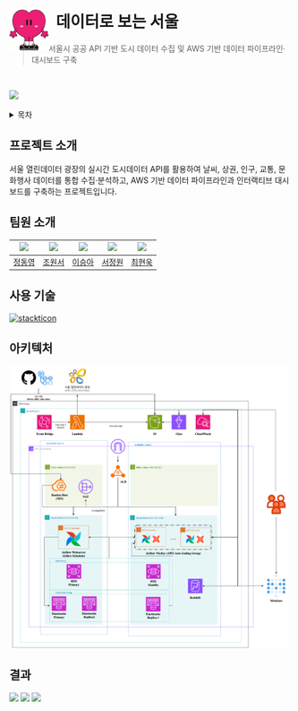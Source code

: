 #  &nbsp;&nbsp;데이터로 보는 서울 <img src="./assets/seoul_mas.png" align=left width=70>

> 서울시 공공 API 기반 도시 데이터 수집 및 AWS 기반 데이터 파이프라인·대시보드 구축  &nbsp;&nbsp; 



<br />

[<img src="https://img.shields.io/badge/프로젝트 기간-2025.07.01~2025.07.28-green?style=flat&logo=&logoColor=white" />]()

<details align="left">
  <summary>목차</summary>
  <ol>
    <li><a href="#프로젝트 소개">프로젝트 소개</a></li>
    <li><a href="#팀원 소개">팀원 소개</a></li>
    <li><a href="#사용 기술">사용 기술</a></li>
    <li><a href="#아키텍처">아키텍처</a></li>
    <li><a href="#결과">결과</a></li>
  </ol>
</details>

</div>

## 프로젝트 소개
서울 열린데이터 광장의 실시간 도시데이터 API를 활용하여 날씨, 상권, 인구, 교통, 문화행사 데이터를 통합 수집·분석하고, AWS 기반 데이터 파이프라인과 인터랙티브 대시보드를 구축하는 프로젝트입니다.


## 팀원 소개
| ![](https://github.com/Dong-yeong0.png?size=120) | ![](https://github.com/chowonseo.png?size=120) | ![](https://github.com/eelb07.png?size=120) | ![](https://github.com/pjy05079.png?size=120) | ![](https://github.com/CHU4694.png?size=120) |
|:---:|:---:|:---:|:---:|:---:|
| [정동영](https://github.com/Dong-yeong0) | [조원서](https://github.com/chowonseo) | [이승아](https://github.com/eelb07) | [서정원](https://github.com/pjy05079) | [최현욱](https://github.com/CHU4694) |

## 사용 기술
[![stackticon](https://firebasestorage.googleapis.com/v0/b/stackticon-81399.appspot.com/o/images%2F1753771205354?alt=media&token=ea2ae8c2-f877-485a-a312-a6a92b0cd4e5)](https://github.com/msdio/stackticon)

## 아키텍처
<img src="./assets/architecture.png" width="500" />



## 결과
<img src="./assets/tab1.gif" width="300" />
<img src="./assets/tab2.gif" width="300" />
<img src="./assets/tab3.gif" width="300" />
